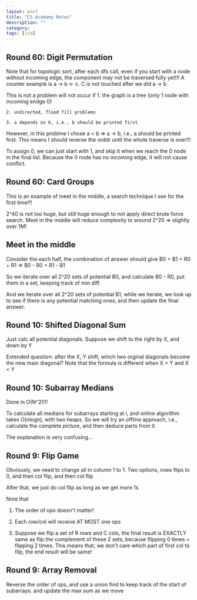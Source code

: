 ```yaml
---
layout: post
title: "CS Academy Notes" 
description: ""
category: 
tags: [csa]
---
```


Round 60: Digit Permutation
-----------
Note that for topologic sort, after each dfs call, even if you start with a node without incoming edge, the component may not be traversed fully yet!!! A counter example is a -> b <- c. C is not touched after we did a -> b

This is not a problem will not occur if 
	1. the graph is a tree (only 1 node with incoming endge 0)
	
	2. undirected, flood fill problems

	3. a depends on b, i.e., b should be printed first

However, in this problme I chose a < b => a -> b, i.e., a should be printed first. This means I should reverse the orddr until the whole traverse is over!!!

To assign 0, we can just start with 1, and skip it when we reach the 0 node in the final list. Because the 0 node  has no incoming edge, it will not cause conflict.


Round 60: Card Groups
----------
This is an example of meet in the middle, a search technique I see for the first time!!!

2^40 is not too huge, but still huge enough to not apply direct brute force search. Meet in the middle will reduce complexity to around 2^20 => slightly over 1M!

Meet in the middle
-----------
Consider the each half, the combination of answer should give B0 + B1 = R0 + R1 => B0 - R0 = R1 - B1

So we iterate over all 2^20 sets of potential B0, and calculate B0 - R0, put them in a set, keeping track of min diff.

And we iterate over all 2^20 sets of potential B1, while we iterate, we look up to see if there is any potential matching ones, and then update the final answer.


Round 10: Shifted Diagonal Sum
----------
Just calc all potential diagonals. Suppose we shift to the right by X, and down by Y

Extended question: after the X, Y shift, which two orginal diagonals become the new main diagonal? Note that the formula is different when X > Y and X < Y

Round 10: Subarray Medians
----------
Done in O(N^2)!!!

To calculate all medians for subarrays starting at i, and online algorithm takes O(nlogn), with two heaps. So we will try an offline approach, i.e., calculate the complete picture, and then deduce parts from it.

The explanation is very confusing...

Round 9: Flip Game
---------
Obviously, we need to change all in column 1 to 1. Two options, rows flips to 0, and then col flip, and then col flip

After that, we just do col flip as long as we get more 1s

Note that

1. The order of ops doesn't matter!

2. Each row/col will receive AT MOST one ops

3. Suppose we flip a set of R rows and C cols, the final result is EXACTLY same as flip the complement of these 2 sets, because flipping 0 times = flipping 2 times. This means that, we don't care which part of first col to filp, the end result will be same! 


Round 9: Array Removal
---------
Reverse the order of ops, and use a union find to keep track of the start of subarrays. and update the max sum as we move

